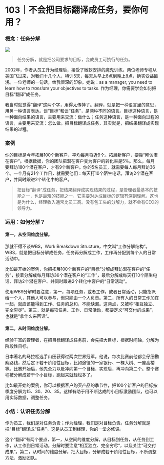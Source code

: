 # 103｜不会把目标翻译成任务，要你何用？

### 概念：任务分解

![](../img/d352ee3c691f0ce577564fedc967857a.jpg)

> 任务分解，就是把公司要求的目标，变成员工可执行的任务。

2002年，作者从员工升为经理后，接受了微软安排的魔鬼训练。两位老师专程从美国飞过来，对我们十几个人，特训5天，每天从早上8点到晚上8点，确实受益匪浅。一位老师的一句话，给我很深的印象。她说：as a manager, you need to learn how to *translate* your objectives to tasks. 作为经理，你需要学会如何把目标“翻译”成任务。

我当时就觉得“翻译”这两个字，用得太传神了。翻译，就是把一种语言里的意思，用另一种语言表达。谈“目标”和谈“任务”，是两种不同的语言。目标这种语言，是一种面向结果的语言，主要用来交流：做什么；任务这种语言，是一种面向过程的语言，主要用来交流：怎么做。把目标翻译成任务，其实就是，把结果翻译成实现结果的过程。

### 案例

你的目标是今年拓展100个新客户，平均每月将近9个。拓展新客户，要靠“拜访潜在客户”。根据数据，你的团队把潜在客户变为客户的转化率是5%。那么，每月要拜访180个潜在客户，才有9个新客户。你的5名员工，就需要每人每月拜访36个。一个月有21个工作日，就需要他们：每天打10个陌生电话，拜访2个潜在客户，并同时跟进2个转化中的客户。

> 把目标“翻译”成任务，把结果翻译成实现结果的过程，是管理者最基本的技能之一，也是最难的技能之一，它需要对达成目标的逻辑有深刻理解。这也是为什么，经理收入通常比员工高。没有包工头的分解力，就不会有CEO的领导力。

### 运用：如何分解？

#### 第一，从空间维度分解。

那就不得不谈WBS，Work Breakdown Structure，中文叫“工作分解结构”。WBS，就是把目标分解成任务，任务再分解成工作，工作再分配到每个人的日常活动中。

比如最开始的案例，你把拓展100个新客户的“目标”分解成拜访潜在客户的“任务”，接着分解成每月拜访36个潜在客户的“工作”，最后分解成每天打10个陌生电话、拜访2个潜在客户、并同时跟进2个转化中客户的“日常活动”。

使用WBS分解时要注意，第一，每项任务，或者工作，或者日常活动，只能指派给一个人，其他人可以参与，但只能由一个人负责。第二，所有人的日常工作加在一起，就应该能得到工作、任务的总和，不能缺漏。这两点，又被称“相互独立、完全穷尽”。第三，就是每项任务、工作、日常活动，都要定义“可交付的成果”，也就是“拿什么来回话”。

#### 第二，从时间维度分解。

经验丰富的管理者，在把目标翻译成任务前，会先把大目标，根据时间轴，分解为阶段性目标。

日本著名的马拉松选手山田获得过两次世界冠军。他说，每次比赛前他都会仔细勘察路线，然后定下若干阶段性目标，比如途径的一家银行、一棵大树、一座高楼等。比赛开始后，他先全力以赴冲向第一个目标，实现后，再冲向第二个。整个赛程被分解成若干个小目标，跑起来就轻松多了。

比如最开始的案例，你可以根据客户购买产品的季节性，把100个新客户的目标按季度分解为15、30、20、35。这样有助于用不断达成的小目标激励团队，也可以用实际数据，调整任务。

### 小结：认识任务分解

作为员工，我们是对任务负责；作为经理，我们是对目标负责。任务分解就是把“目标”翻译成“任务”。这是从员工到经理，你的一堂必修课。

这个“翻译”有两个要点，第一，从空间的维度分解，从目标到任务，从任务到工作，从工作到日常活动。分解时要注意“相互独立、完全穷尽”，以及关注“可交付成果”。第二，从时间的维度分解，把大目标，分解成若干阶段性目标，不断调整方法、激励团队。